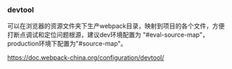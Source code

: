 ### devtool
可以在浏览器的资源文件夹下生产webpack目录，映射到项目的各个文件，方便打断点调试和定位问题根源，建议dev环境配置为 "#eval-source-map"，production环境下配置为"#source-map"。

https://doc.webpack-china.org/configuration/devtool/